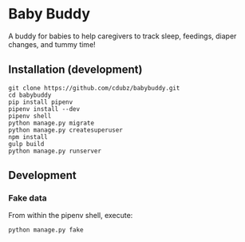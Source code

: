 # Baby Buddy

A buddy for babies to help caregivers to track sleep, feedings, diaper changes,
and tummy time!

## Installation (development)

```
git clone https://github.com/cdubz/babybuddy.git
cd babybuddy
pip install pipenv
pipenv install --dev
pipenv shell
python manage.py migrate
python manage.py createsuperuser
npm install
gulp build
python manage.py runserver
```

## Development

### Fake data

From within the pipenv shell, execute:

```
python manage.py fake
```